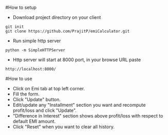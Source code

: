 
#How to setup
-  Download project directory on your client
```
git init
git clone https://github.com/PrajitP/emiCalculator.git
```
- Run simple http server
```
python -m SimpleHTTPServer
```
- Http server will start at 8000 port, in your browse URL paste
```
http://localhost:8000/
```

#How to use
- Click on Emi tab at top left corner.
- Fill the form.
- Click "Update" button.
- Edit/update any "Installment" section you want and recompute profit/loss and click "Update".
- "Difference in Interest" section shows above profit/loss with respect to default EMI amount.
- Click "Reset" when you want to clear all history.
